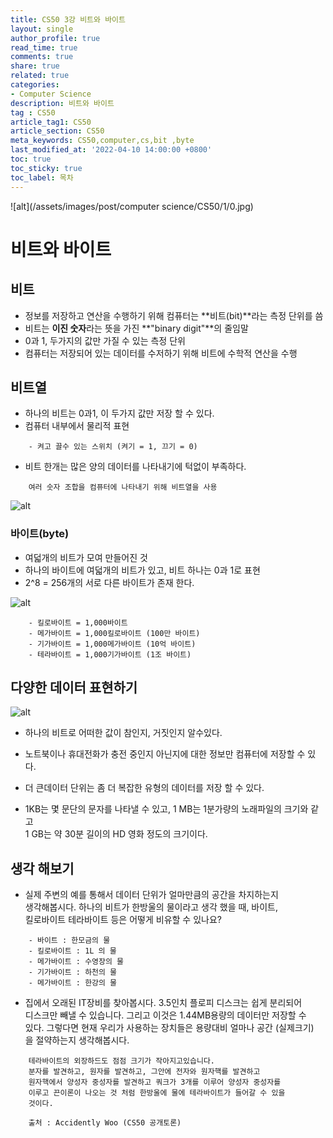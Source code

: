 ```yaml
---
title: CS50 3강 비트와 바이트
layout: single
author_profile: true
read_time: true
comments: true
share: true
related: true
categories:
- Computer Science
description: 비트와 바이트
tag : CS50
article_tag1: CS50
article_section: CS50
meta_keywords: CS50,computer,cs,bit ,byte
last_modified_at: '2022-04-10 14:00:00 +0800'
toc: true
toc_sticky: true
toc_label: 목차
---
```


![alt](/assets/images/post/computer science/CS50/1/0.jpg)

비트와 바이트
===============

## 비트

* 정보를 저장하고 연산을 수행하기 위해 컴퓨터는 **비트(bit)**라는 측정 단위를 씀
* 비트는 **이진 숫자**라는 뜻을 가진 **"binary digit"**의 줄임말
* 0과 1, 두가지의 값만 가질 수 있는 측정 단위
* 컴퓨터는 저장되어 있는 데이터를 수저하기 위해 비트에 수학적 연산을 수행

## 비트열

* 하나의 비트는 0과1, 이 두가지 값만 저장 할 수 있다.
* 컴퓨터 내부에서 물리적 표현

```
    - 켜고 끌수 있는 스위치 (켜기 = 1, 끄기 = 0)
```

* 비트 한개는 많은 양의 데이터를 나타내기에 턱없이 부족하다.

```
    여러 숫자 조합을 컴퓨터에 나타내기 위해 비트열을 사용
```

![alt](https://cphinf.pstatic.net/mooc/20171117_70/1510912069789p09Nl_JPEG/1.1_-01.jpg?type=w760)

### 바이트(byte) 
* 여덟개의 비트가 모여 만들어진 것
* 하나의 바이트에 여덟개의 비트가 있고, 비트 하나는 0과 1로 표현
* 2^8 = 256개의 서로 다른 바이트가 존재 한다.

![alt](https://cphinf.pstatic.net/mooc/20170712_297/1499826249488D4i2V_PNG/1.1_-02.png?type=w760)

```
    - 킬로바이트 = 1,000바이트
    - 메가바이트 = 1,000킬로바이트 (100만 바이트)
    - 기가바이트 = 1,000메가바이트 (10억 바이트)
    - 테라바이트 = 1,000기가바이트 (1조 바이트)
```
## 다양한 데이터 표현하기

![alt](https://cphinf.pstatic.net/mooc/20170712_75/1499826291828lfvjK_PNG/1.1_-03.png?type=w760)

* 하나의 비트로 어떠한 값이 참인지, 거짓인지 알수있다.
* 노트북이나 휴대전화가 충전 중인지 아닌지에 대한 정보만 컴퓨터에 저장할 수 있다.

* 더 큰데이터 단위는 좀 더 복잡한 유형의 데이터를 저장 할 수 있다.
* 1KB는 몇 문단의 문자를 나타낼 수 있고, 1 MB는 1분가량의 노래파일의 크기와 같고  
  1 GB는 약 30분 길이의 HD 영화 정도의 크기이다.

## 생각 해보기

* 실제 주변의 예를 통해서 데이터 단위가 얼마만큼의 공간을 차지하는지  
  생각해봅시다. 하나의 비트가 한방울의 물이라고 생각 했을 때, 바이트,  
  킬로바이트 테라바이트 등은 어떻게 비유할 수 있나요?

```
    - 바이트 : 한모금의 물
    - 킬로바이트 : 1L 의 물
    - 메가바이트 : 수영장의 물
    - 기가바이트 : 하천의 물
    - 메가바이트 : 한강의 물 
```

* 집에서 오래된 IT장비를 찾아봅시다. 3.5인치 플로피 디스크는 쉽게 분리되어  
  디스크만 빼낼 수 있습니다. 그리고 이것은 1.44MB용량의 데이터만 저장할 수  
  있다. 그렇다면 현재 우리가 사용하는 장치들은 용량대비 얼마나 공간 (실제크기)  
  을 절약하는지 생각해봅시다.

```
    테라바이트의 외장하드도 점점 크기가 작아지고있습니다.   
    분자를 발견하고, 원자를 발견하고, 그안에 전자와 원자핵를 발견하고
    원자핵에서 양성자 중성자를 발견하고 쿼크가 3개를 이루어 양성자 중성자를
    이루고 끈이론이 나오는 것 처럼 한방울에 물에 테라바이트가 들어갈 수 있을  
    것이다.

    출처 : Accidently Woo (CS50 공개토론)
```


